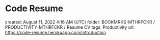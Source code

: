 # Code Resume

created: August 11, 2022 4:16 AM (UTC)
folder: BOOKMRKS-MTHRFCKR / PRODUCTIVITY-MTHRFCKR / Resume CV
tags: Productivity
url: https://code-resume.herokuapp.com/introduction